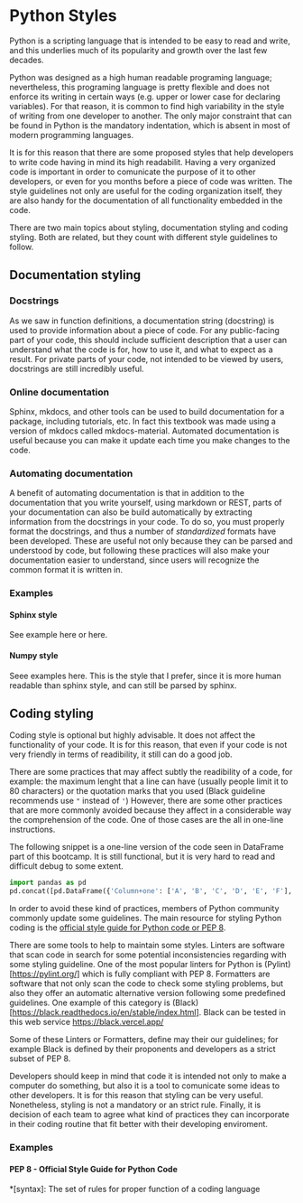 
# Python Styles

Python is a scripting language that is intended to be easy to read and write,
and this underlies much of its popularity and growth over the last few 
decades.

<!-- - speed
- evolution
- interactivity
- jit-compilation
- data science revolution
- libraries 
- machine learning -->

Python was designed as a high human readable programing language;
nevertheless, this programing language is pretty flexible and does not enforce its writing
in certain ways (e.g. upper or lower case for declaring variables). 
For that reason, it is common to find high variability in the style of
writing from one developer to another. The only major constraint that 
can be found in Python is the mandatory indentation, which is absent
in most of modern programming languages.

It is for this reason that there are some proposed styles that help 
developers to write code having in mind its high readabilit. Having a 
very organized code is important in order to comunicate the purpose of it
to other developers, or even for you months before a piece of code was 
written. The style guidelines not only are useful for the coding organization
itself, they are also handy for the documentation of all functionality
embedded in the code.

There are two main topics about styling, documentation styling and coding styling.
Both are related, but they count with different style guidelines to follow.


## Documentation styling

### Docstrings
As we saw in function definitions, a documentation string (docstring) 
is used to provide information about 
a piece of code. For any public-facing part of your code, this should 
include sufficient description that a user can understand what the code
is for, how to use it, and what to expect as a result. For private parts
of your code, not intended to be viewed by users, docstrings are still 
incredibly useful.

### Online documentation
Sphinx, mkdocs, and other tools can be used to build documentation for a 
package, including tutorials, etc. In fact this textbook was made using 
a version of mkdocs called mkdocs-material. Automated documentation is 
useful because you can make it update each time you make changes to the 
code. 

### Automating documentation
A benefit of automating documentation is that in addition to the documentation
that you write yourself, using markdown or REST, parts of your documentation
can also be build automatically by extracting information from the docstrings
in your code. To do so, you must properly format the docstrings, and thus 
a number of *standardized* formats have been developed. These are useful not
only because they can be parsed and understood by code, but following these
practices will also make your documentation easier to understand, since users
will recognize the common format it is written in. 

### Examples

#### Sphinx style
See example here or here.

#### Numpy style
Seee examples here. This is the style that I prefer, since it is more human 
readable than sphinx style, and can still be parsed by sphinx.


## Coding styling
Coding style is optional but highly advisable. It does not affect the functionality of your code.
It is for this reason, that even if your code is not very friendly in terms of
readibility, it still can do a good job.

There are some practices that may affect subtly the readibility of a code, for
example: the maximum lenght that a line can have (usually people limit it to 80 characters)
or the quotation marks that you used (Black guideline recommends use `"` instead of `'`)
However, there are some other practices that are more commonly avoided because they affect 
in a considerable way the comprehension of the code. One of those cases are the all in one-line instructions.

The following snippet is a one-line version of the code seen in DataFrame part of this bootcamp.
It is still functional, but it is very hard to read and difficult debug to some extent.
```Python
import pandas as pd
pd.concat([pd.DataFrame({'Column+one': ['A', 'B', 'C', 'D', 'E', 'F'], 'Column_2': ['s', 't', 'r', 'i', 'n', 'g'], 'Column*3': [1, 2, 3, 4, 4, 3]}),pd.DataFrame([['E','n', 4],['F', 'g', 3]], columns=['Column+one', 'Column_2', 'Column*3'])])
```

In order to avoid these kind of practices, members of Python community commonly 
update some guidelines. The main resource for styling Python coding is the [official style guide for 
Python code or PEP 8](https://www.python.org/dev/peps/pep-0008/).

There are some tools to help to maintain some styles. 
Linters are software that scan code in search for some potential inconsistencies regarding with 
some styling guideline. One of the most popular linters for Python is (Pylint)[https://pylint.org/] 
which is fully compliant with PEP 8.
Formatters are software that not only scan the code to check some styling problems, but also they 
offer an automatic alternative version following some predefined guidelines. 
One example of this category is (Black)[https://black.readthedocs.io/en/stable/index.html]. 
Black can be tested in this web service https://black.vercel.app/

Some of these Linters or Formatters, define may their our guidelines; for example Black
is defined by their proponents and developers as a strict subset of PEP 8.

Developers should keep in mind that code it is intended not only 
to make a computer do something, but also it is a tool to comunicate
some ideas to other developers. It is for this reason that styling can be very
useful. Nonetheless, styling is not a mandatory or an strict rule. Finally, it is
decision of each team to agree what kind of practices they can incorporate in their
coding routine that fit better with their developing enviroment.

### Examples
#### PEP 8 - Official Style Guide for Python Code








 


*[syntax]: The set of rules for proper function of a coding language
